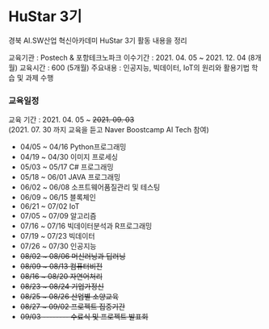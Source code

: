 # HuStar 3기
경북 AI.SW산업 혁신아카데미 HuStar 3기 활동 내용을 정리  

교육기관 : Postech & 포항테크노파크
이수기간 : 2021. 04. 05 ~ 2021. 12. 04 (8개월)
교육시간 : 600 (5개월)
주요내용 : 인공지능, 빅데이터, IoT의 원리와 활용기법 학습 및 과제 수행

### 교육일정
교육 기간 : 2021. 04. 05 ~ ~~2021. 09. 03~~  
(2021. 07. 30 까지 교육을 듣고 Naver Boostcamp AI Tech 참여)
- 04/05 ~ 04/16 Python프로그래밍  
- 04/19 ~ 04/30 이미지 프로세싱  
- 05/03 ~ 05/17 C# 프로그래밍  
- 05/18 ~ 06/01 JAVA 프로그래밍  
- 06/02 ~ 06/08 소프트웨어품질관리 및 테스팅  
- 06/09 ~ 06/15 블록체인  
- 06/21 ~ 07/02 IoT  
- 07/05 ~ 07/09 알고리즘  
- 07/16 ~ 07/16 빅데이터분석과 R프로그래밍  
- 07/19 ~ 07/23 빅데이터  
- 07/26 ~ 07/30 인공지능  
- ~~08/02 ~ 08/06 머신러닝과 딥러닝~~  
- ~~08/09 ~ 08/13 컴퓨터비전~~  
- ~~08/16 ~ 08/20 자연어처리~~  
- ~~08/23 ~ 08/24 기업가정신~~  
- ~~08/25 ~ 08/26 산업별 소양교육~~  
- ~~08/27 ~ 09/02 프로젝트 집중기간~~  
- ~~09/03 -------- 수료식 및 프로젝트 발표회~~  
